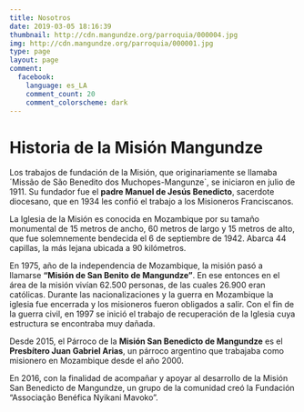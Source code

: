 ```yaml
---
title: Nosotros
date: 2019-03-05 18:16:39
thumbnail: http://cdn.mangundze.org/parroquia/000004.jpg
img: http://cdn.mangundze.org/parroquia/000001.jpg
type: page
layout: page
comment: 
  facebook:
    language: es_LA
    comment_count: 20
    comment_colorscheme: dark
---
```

# Historia de la Misión Mangundze

Los trabajos de fundación de la Misión, que originariamente se llamaba ´Missão de São Benedito dos Muchopes-Mangunze`, se iniciaron en julio de 1911. Su fundador fue el **padre Manuel de Jesús Benedicto**, sacerdote diocesano, que en 1934 les confió el trabajo a los Misioneros Franciscanos. 

La Iglesia de la Misión es conocida en Mozambique por su tamaño monumental de 15 metros de ancho, 60 metros de largo y 15 metros de alto, que fue solemnemente bendecida el 6 de septiembre de 1942. Abarca 44 capillas, la más lejana ubicada a 90 kilómetros.

En 1975, año de la independencia de Mozambique, la misión pasó a llamarse **“Misión de San Benito de Mangundze”**.  En ese entonces en el área de la misión vivían 62.500 personas, de las cuales 26.900 eran católicas.  Durante las nacionalizaciones y la guerra en Mozambique la iglesia fue encerrada y los misioneros fueron obligados a salir. Con el fin de la guerra civil, en 1997 se inició el trabajo de recuperación de la Iglesia cuya estructura se encontraba muy dañada. 

Desde 2015, el Párroco de la **Misión San Benedicto de Mangundze** es el **Presbítero Juan Gabriel Arias**, un párroco argentino que trabajaba como misionero en Mozambique desde el año 2000. 

En 2016, con la finalidad de acompañar y apoyar al desarrollo de la Misión San Benedicto de Mangundze, un grupo de la comunidad creó la Fundación “Associação Benéfica Nyikani Mavoko”.
